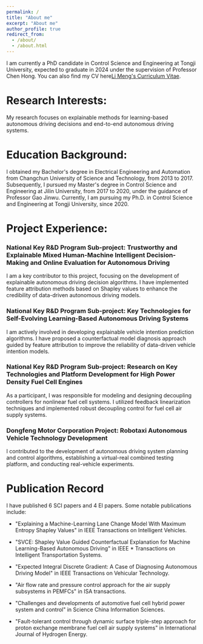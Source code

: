 ```yaml
---
permalink: /
title: "About me"
excerpt: "About me"
author_profile: true
redirect_from: 
  - /about/
  - /about.html
---
```






I am currently a PhD candidate in Control Science and Engineering at Tongji University, expected to graduate in 2024 under the supervision of Professor Chen Hong. You can also find my CV here[Li Meng's Curriculum Vitae](../assets/curriculum_vitae.pdf).

Research Interests:
======
My research focuses on explainable methods for learning-based autonomous driving decisions and end-to-end autonomous driving systems.

Education Background:
======
I obtained my Bachelor's degree in Electrical Engineering and Automation from Changchun University of Science and Technology, from 2013 to 2017.
Subsequently, I pursued my Master's degree in Control Science and Engineering at Jilin University, from 2017 to 2020, under the guidance of Professor Gao Jinwu.
Currently, I am pursuing my Ph.D. in Control Science and Engineering at Tongji University, since 2020.



Project Experience:
======

### National Key R&D Program Sub-project: Trustworthy and Explainable Mixed Human-Machine Intelligent Decision-Making and Online Evaluation for Autonomous Driving

I am a key contributor to this project, focusing on the development of explainable autonomous driving decision algorithms. I have implemented feature attribution methods based on Shapley values to enhance the credibility of data-driven autonomous driving models.

### National Key R&D Program Sub-project: Key Technologies for Self-Evolving Learning-Based Autonomous Driving Systems

 I am actively involved in developing explainable vehicle intention prediction algorithms. I have proposed a counterfactual model diagnosis approach guided by feature attribution to improve the reliability of data-driven vehicle intention models.
###  National Key R&D Program Sub-project: Research on Key Technologies and Platform Development for High Power Density Fuel Cell Engines

As a participant, I was responsible for modeling and designing decoupling controllers for nonlinear fuel cell systems. I utilized feedback linearization techniques and implemented robust decoupling control for fuel cell air supply systems.
### Dongfeng Motor Corporation Project: Robotaxi Autonomous Vehicle Technology Development

I contributed to the development of autonomous driving system planning and control algorithms, establishing a virtual-real combined testing platform, and conducting real-vehicle experiments.

Publication Record
======
I have published 6 SCI papers and 4 EI papers. Some notable publications include:

* "Explaining a Machine-Learning Lane Change Model With Maximum Entropy Shapley Values" in IEEE Transactions on Intelligent Vehicles.
* "SVCE: Shapley Value Guided Counterfactual Explanation for Machine Learning-Based Autonomous Driving" in IEEE * Transactions on Intelligent Transportation Systems.
* "Expected Integral Discrete Gradient: A Case of Diagnosing Autonomous Driving Model" in IEEE Transactions on Vehicular Technology.

* "Air flow rate and pressure control approach for the air supply subsystems in PEMFCs" in ISA transactions.
* "Challenges and developments of automotive fuel cell hybrid power system and control" in Science China Information Sciences.
* "Fault-tolerant control through dynamic surface triple-step approach for proton exchange membrane fuel cell air supply systems" in International Journal of Hydrogen Energy.
